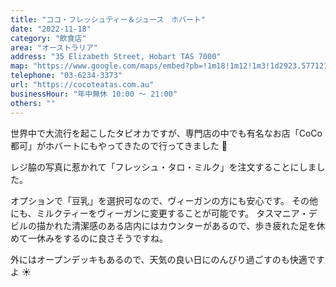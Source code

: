 ```yaml
---
title: "ココ・フレッシュティー＆ジュース　ホバート"
date: "2022-11-18"
category: "飲食店"
area: "オーストラリア"
address: "35 Elizabeth Street, Hobart TAS 7000"
map: "https://www.google.com/maps/embed?pb=!1m18!1m12!1m3!1d2923.5771216552816!2d147.32878430000002!3d-42.881769!2m3!1f0!2f0!3f0!3m2!1i1024!2i768!4f13.1!3m3!1m2!1s0xaa6e7537c0593af7%3A0x251e235f244c7a3b!2sCoCo%20Fresh%20Tea%20%26%20Juice%20Hobart!5e0!3m2!1sja!2sau!4v1669272737906!5m2!1sja!2sau"
telephone: "03-6234-3373"
url: "https://cocoteatas.com.au"
businessHour: "年中無休 10:00 〜 21:00"
others: ""
---
```


世界中で大流行を起こしたタピオカですが、専門店の中でも有名なお店「CoCo 都可」がホバートにもやってきたので行ってきました 🧉

レジ脇の写真に惹かれて「フレッシュ・タロ・ミルク」を注文することにしました。

オプションで「豆乳」を選択可なので、ヴィーガンの方にも安心です。
その他にも、ミルクティーをヴィーガンに変更することが可能です。
タスマニア・デビルの描かれた清潔感のある店内にはカウンターがあるので、歩き疲れた足を休めて一休みをするのに良さそうですね。

外にはオープンデッキもあるので、天気の良い日にのんびり過ごすのも快適ですよ ☀️
